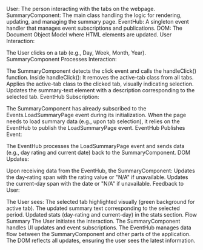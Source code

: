 User: The person interacting with the tabs on the webpage.
SummaryComponent: The main class handling the logic for rendering, updating, and managing the summary page.
EventHub: A singleton event handler that manages event subscriptions and publications.
DOM: The Document Object Model where HTML elements are updated.
User Interaction:

The User clicks on a tab (e.g., Day, Week, Month, Year).
SummaryComponent Processes Interaction:

The SummaryComponent detects the click event and calls the handleClick() function.
Inside handleClick():
It removes the active-tab class from all tabs.
Applies the active-tab class to the clicked tab, visually indicating selection.
Updates the summary-text element with a description corresponding to the selected tab.
EventHub Subscription:

The SummaryComponent has already subscribed to the Events.LoadSummaryPage event during its initialization.
When the page needs to load summary data (e.g., upon tab selection), it relies on the EventHub to publish the LoadSummaryPage event.
EventHub Publishes Event:

The EventHub processes the LoadSummaryPage event and sends data (e.g., day rating and current date) back to the SummaryComponent.
DOM Updates:

Upon receiving data from the EventHub, the SummaryComponent:
Updates the day-rating span with the rating value or "N/A" if unavailable.
Updates the current-day span with the date or "N/A" if unavailable.
Feedback to User:

The User sees:
The selected tab highlighted visually (green background for active tab).
The updated summary text corresponding to the selected period.
Updated stats (day-rating and current-day) in the stats section.
Flow Summary
The User initiates the interaction.
The SummaryComponent handles UI updates and event subscriptions.
The EventHub manages data flow between the SummaryComponent and other parts of the application.
The DOM reflects all updates, ensuring the user sees the latest information.
